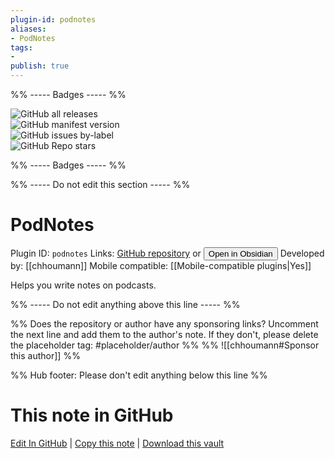 ```yaml
---
plugin-id: podnotes
aliases:
- PodNotes
tags: 
- 
publish: true
---
```


%% ----- Badges ----- %%

![GitHub all releases](https://img.shields.io/github/downloads/chhoumann/PodNotes/total?color=573E7A&logo=github&style=for-the-badge)   
![GitHub manifest version](https://img.shields.io/github/manifest-json/v/chhoumann/PodNotes?color=573E7A&logo=github&style=for-the-badge)   
![GitHub issues by-label](https://img.shields.io/github/issues/chhoumann/PodNotes/help%20wanted?color=573E7A&logo=github&style=for-the-badge)   
![GitHub Repo stars](https://img.shields.io/github/stars/chhoumann/PodNotes?color=573E7A&logo=github&style=for-the-badge)

%% ----- Badges ----- %%

%% ----- Do not edit this section ----- %%

# PodNotes

Plugin ID: `podnotes`
Links: [GitHub repository](https://github.com/chhoumann/PodNotes) or [<button id=HH>Open in Obsidian</button>](obsidian://show-plugin?id=podnotes)
Developed by: [[chhoumann]]
Mobile compatible: [[Mobile-compatible plugins|Yes]]

Helps you write notes on podcasts.

%% ----- Do not edit anything above this line ----- %% 

%% Does the repository or author have any sponsoring links? Uncomment the next line and add them to the author's note. If they don't, please delete the placeholder tag: #placeholder/author %%
%% ![[chhoumann#Sponsor this author]] %%

%% Hub footer: Please don't edit anything below this line %%

# This note in GitHub

<span class="git-footer">[Edit In GitHub](https://github.dev/obsidian-community/obsidian-hub/blob/main/02%20-%20Community%20Expansions/02.05%20All%20Community%20Expansions/Plugins/podnotes.md "git-hub-edit-note") | [Copy this note](https://raw.githubusercontent.com/obsidian-community/obsidian-hub/main/02%20-%20Community%20Expansions/02.05%20All%20Community%20Expansions/Plugins/podnotes.md "git-hub-copy-note") | [Download this vault](https://github.com/obsidian-community/obsidian-hub/archive/refs/heads/main.zip "git-hub-download-vault") </span>
